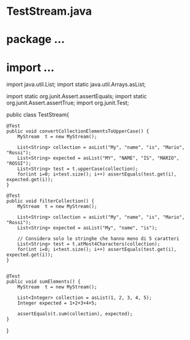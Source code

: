 # TestStream.java

# package ...
# import ...

import java.util.List;
import static java.util.Arrays.asList;

import static org.junit.Assert.assertEquals;
import static org.junit.Assert.assertTrue;
import org.junit.Test;


public class TestStream{

    @Test
    public void convertCollectionElementsToUpperCase() {
        MyStream  t = new MyStream();
        
        List<String> collection = asList("My", "name", "is", "Mario", "Rossi");
        List<String> expected = asList("MY", "NAME", "IS", "MARIO", "ROSSI");
        List<String> test = t.upperCase(collection);
        for(int i=0; i<test.size(); i++) assertEquals(test.get(i), expected.get(i));
    }
    
    @Test
    public void filterCollection() {
        MyStream  t = new MyStream();
                
        List<String> collection = asList("My", "name", "is", "Mario", "Rossi");
        List<String> expected = asList("My", "name", "is");
        
        // Considera solo le stringhe che hanno meno di 5 caratteri
        List<String> test = t.atMost4Characters(collection);
        for(int i=0; i<test.size(); i++) assertEquals(test.get(i), expected.get(i));
    }
    
    
    @Test
    public void sumElements() {
        MyStream  t = new MyStream();

        List<Integer> collection = asList(1, 2, 3, 4, 5);
        Integer expected = 1+2+3+4+5;

        assertEquals(t.sum(collection), expected);
    }
}
